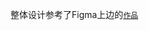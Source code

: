 
整体设计参考了Figma上边的[`作品`](https://www.figma.com/file/1KwIwobI7ABeDCmUXfOVf9/MaTTeR-Portfoli%C3%B3-(Community)?node-id=3%3A12&t=c7akwDX4PzJ1aRqP-0)